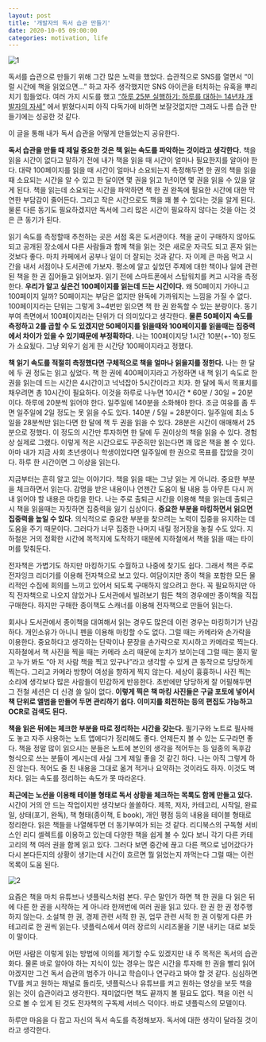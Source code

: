 ```yaml
---
layout: post
title: '개발자의 독서 습관 만들기'
date: 2020-10-05 09:00:00
categories: motivation, life
---
```


![1](https://user-images.githubusercontent.com/389021/94404265-aee0c900-01a9-11eb-9a3e-41431e366309.jpg)

독서를 습관으로 만들기 위해 그간 많은 노력을 했었다. 습관적으로 SNS를 열면서 “이럴 시간에 책을 읽었으면…” 하고 자주 생각했지만 SNS 아이콘을 터치하는 유혹을 뿌리치기 힘들었다. 여러 가지 시도를 했고  [“하루 25분 실행하기: 하루를 대하는 14년차 개발자의 자세”](https://blog.shiren.dev/2020-09-07/) 에서 밝혔다시피 아직 다독가에 비하면 보잘것없지만 그래도 나름 습관 만들기에는 성공한 것 같다.

이 글을 통해 내가 독서 습관을 어떻게 만들었는지 공유한다.

**독서 습관을 만들 때 제일 중요한 것은 책 읽는 속도를 파악하는 것이라고 생각한다.** 책을 읽을 시간이 없다고 말하기 전에 내가 책을 읽을 때 시간이 얼마나 필요한지를 알아야 한다. 대략 100페이지를 읽을 때 시간이 얼마나 소요되는지 측정해두면 한 권의 책을 읽을 때 소요되는 시간을 알 수 있고 한 달이면 몇 권을 읽고 1년이면 몇 권을 읽을 수 있을 알게 된다. 책을 읽는데 소요되는 시간을 파악하면 책 한 권 완독에 필요한 시간에 대한 막연한 부담감이 줄어든다. 그리고 작은 시간으로도 책을 꽤 볼 수 있다는 것을 알게 된다. 물론 다른 동기도 필요하겠지만 독서에 그리 많은 시간이 필요하지 않다는 것을 아는 것은 큰 동기가 된다.

읽기 속도를 측정할때 추천하는 곳은 서점 혹은 도서관이다. 책을 굳이 구매하지 않아도 되고 공개된 장소에서 다른 사람들과 함께 책을 읽는 것은 새로운 자극도 되고 혼자 읽는 것보다 좋다. 마치 카페에서 공부나 일이 더 잘되는 것과 같다. 자 이제 큰 마음 먹고 시간을 내서 서점이나 도서관에 가보자. 평소에 알고 싶었던 주제에 대한 책이나 일에 관련된 책을 한 권 집어들고 읽어보자. 읽기 전에 스마트폰에서 스탑워치를 켜고 시각을 측정한다. **우리가 알고 싶은건 100페이지를 읽는데 드는 시간이다.** 왜 50페이지 가아니고 100페이지 일까? 50페이지는 부담은 없지만 완독에 가까워지는 느낌을 가질 수 없다. 100페이지라는 단위는 그렇게 3~4번만 읽으면 책 한 권 완독할 수 있는 분량이다. 동기부여 측면에서 100페이지라는 단위가 더 의미있다고 생각한다. **물론 50페이지 속도를 측정하고 2를 곱할 수 도 있겠지만 50페이지를 읽을때와 100페이지를 읽을때는 집중력에서 차이가 있을 수 있기때문에 부정확하다.** 나는 100페이지당 1시간 10분(+-10) 정도가 소요됬다. 그냥 외우기 쉽게 한 시간당 100페이지라고 정했다.

**책 읽기 속도를 적절히 측정했다면 구체적으로 책을 얼마나 읽을지를 정한다.** 나는 한 달에 두 권 정도는 읽고 싶었다. 책 한 권에 400페이지라고 가정하면 내 책 읽기 속도로 한 권을 읽는데 드는 시간은 4시간이고 넉넉잡아 5시간이라고 치자. 한 달에 독서 목표치를 채우려면 총 10시간이 필요하다. 이것을 하루로 나누면 10시간 * 60분 / 30일 = 20분이다. 하루에 20분씩 읽어야 한다. 일주일에 140분을 소화해야 한다. 조금 여유를 좀 두면 일주일에 2일 정도는 못 읽을 수도 있다. 140분 / 5일 = 28분이다. 일주일에 최소 5일을 28분씩만 읽는다면 한 달에 책 두 권을 읽을 수 있다. 28분은 시간이 애매해서 25분으로 정했다. 이 정도의 시간만 투자하면 한 달에 두 권이상의 책을 읽을 수 있다. 경험상 실제로 그랬다. 이렇게 적은 시간으로도 꾸준히만 읽는다면 꽤 많은 책을 볼 수 있다. 아마 내가 지금 사회 초년생이나 학생이었다면 일주일에 한 권으로 목표를 잡았을 것이다. 하루 한 시간이면 그 이상을 읽는다.

지금부터는 흔히 알고 있는 이야기다. 책을 읽을 때는 그냥 읽는 게 아니라. 중요한 부분을 체크하면서 읽는다. 감명을 받은 내용이나 언젠간 도움이 될 내용 등 아무튼 다시 꺼내 읽어야 할 내용은 마킹을 한다. 나는 주로 출퇴근 시간을 이용해 책을 읽는데 출퇴근시 책을 읽을때는 자칫하면 집중력을 잃기 십상이다. **중요한 부분을 마킹하면서 읽으면 집중력을 높일 수 있다.** 의식적으로 중요한 부분을 찾으려는 노력이 집중을 유지하는 데 도움을 주기 때문이다. 그러다가 너무 집중한 나머지 내릴 정거장을 놓칠 수도 있다. 지하철은 거의 정확한 시간에 목적지에 도착하기 때문에 지하철에서 책을 읽을 때는 타이머를 맞춰둔다.

전자책은 가볍기도 하지만 마킹하기도 수월하고 나중에 찾기도 쉽다. 그래서 책은 주로 전자잉크 리더기를 이용해 전자책으로 보고 있다. 여담이지만 종이 책을 포함한 모든 물리적인 수집에 회의를 느끼고 있어서 되도록 구매하지 않으려고 한다. 꼭 필요하지만 아직 전자책으로 나오지 않았거나 도서관에서 빌려보기 힘든 책의 경우에만 종이책을 직접 구매한다. 하지만 구매한 종이책도 스캐너를 이용해 전자책으로 만들어 읽는다.

회사나 도서관에서 종이책을 대여해서 읽는 경우도 많은데 이런 경우는 마킹하기가 난감하다. 개인소유가 아니니 펜을 이용해 마킹할 수도 없다. 그럴 때는 카메라와 손가락을 이용한다. 중요하다고 생각하는 단락이나 문장을 손가락으로 지시하고 카메라로 찍는다. 지하철에서 책 사진을 찍을 때는 카메라 소리 때문에 눈치가 보이는데 그럴 때는 쫄지 말고 누가 봐도 “아 저 사람 책을 찍고 있구나”라고 생각할 수 있게 큰 동작으로 당당하게 찍는다. 그리고 카메라 방향이 여성을 향하게 찍지 않는다. 세상이 흉흉하니 사진 찍는 소리에 생각보다 많은 사람들이 민감하게 반응한다. 초반에만 당당하게 잘 어필해두면 그 전철 세션은 더 신경 쓸 일이 없다. **이렇게 찍은 책 마킹 사진들은 구글 포토에 넣어서 책 단위로 앨범을 만들어 두면 관리하기 쉽다. 이미지를 회전하는 등의 편집도 가능하고 OCR로 검색도 된다.**

**책을 읽은 뒤에는 체크한 부분을 따로 정리하는 시간을 갖는다.** 필기구와 노트로 필사해도 놓고 자주 사용하는 노트 앱에다가 정리해도 좋다. 언제든지 볼 수 있는 도구라면 좋다. 책을 정말 많이 읽으시는 분들은 노트에 본인의 생각을 적어두는 등 일종의 독후감 형식으로 쓰는 분들이 계시는데 사실 그게 제일 좋을 것 같긴 하다. 나는 아직 그렇게 하진 않는다. 적어도 줄 친 내용을 그대로 옮겨 적거나 요약하는 것이라도 하자. 이것도 벅차다. 읽는 속도를 정리하는 속도가 못 따라온다.

**최근에는 노션을 이용해 테이블 형태로 독서 상황을 체크하는 목록도 함께 만들고 있다.** 시간이 거의 안 드는 작업이지만 생각보다 쏠쏠하다. 제목, 저자, 카테고리, 시작일, 완료일, 상태(포기, 완독), 책 형태(종이책, E book), 개인 평점 등의 내용을 테이블 형태로 정리한다. 읽은 책들을 나열해두면 더 동기부여가 되는 것 같다. 리디북스의 구독형 서비스인 리디 셀렉트를 이용하고 있는데 다양한 책을 쉽게 볼 수 있다 보니 각기 다른 카테고리의 책 여러 권을 함께 읽고 있다. 그러다 보면 중간에 끊고 다른 책으로 넘어갔다가 다시 본다든지의 상황이 생기는데 시간이 흐르면 뭘 읽었는지 까먹는다 그럴 때는 이런 목록이 도움 된다.

![2](https://user-images.githubusercontent.com/389021/94404275-b0aa8c80-01a9-11eb-8f55-f6ce1ac330d2.png)

요즘은 책을 마치 유튜브나 넷플릭스처럼 본다. 무슨 말인가 하면 책 한 권을 다 읽은 뒤에 다른 한 권을 시작하는 게 아니라 한꺼번에 여러 권을 읽고 있다. 한 권 한 권 정주행 하지 않는다. 소설책 한 권, 경제 관련 서적 한 권, 업무 관련 서적 한 권 이렇게 다른 카테고리로 한 권씩 읽는다. 넷플릭스에서 여러 장르의 시리즈물을 기분 내키는 대로 보듯이 말이다.

어떤 사람은 이렇게 읽는 방법에 이의를 제기할 수도 있겠지만 내 주 목적은 독서의 습관화다. 물론 바로 알아야 하는 지식이 있는 경우는 많은 시간을 투자해 한 권을 빨리 읽어야겠지만 그건 독서 습관의 범주가 아니고 학습이나 연구라고 봐야 할 것 같다. 심심하면 TV를 켜고 원하는 채널로 돌리듯, 넷플릭스나 유튜브를 켜고 원하는 영상을 보듯 책을 읽는 것이 습관이라고 생각한다. 재미없다면 책도 끝까지 볼 필요도 없다. 책을 이런 식으로 볼 수 있게 된 것도 전자책의 구독제 서비스 덕이다. 바로 넷플릭스의 모델이다.

하루만 마음을 다 잡고 자신의 독서 속도를 측정해보자. 독서에 대한 생각이 달라질 것이라고 생각한다.
